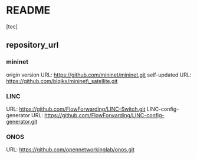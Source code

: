 # README
[toc]

## repository\_url
### mininet
origin version URL: https://github.com/mininet/mininet.git
self-updated URL: https://github.com/blqlkx/mininet\_satellite.git

### LINC
URL: https://github.com/FlowForwarding/LINC-Switch.git
LINC-config-generator URL: https://github.com/FlowForwarding/LINC-config-generator.git

### ONOS
URL: https://github.com/opennetworkinglab/onos.git
